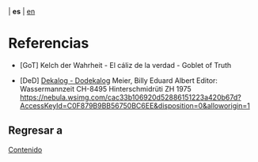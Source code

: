 | **es** | [en](../english/references.md)

#  Referencias

<a name="GoT"></a>
- [GoT] Kelch der Wahrheit - El cáliz de la verdad - Goblet of Truth

<a name="DeD"></a>
- [DeD] [Dekalog - Dodekalog](https://shop.figu.org/b%C3%BCcher/dekalog-dodekalog?language=en)
  Meier, Billy Eduard Albert
  Editor: Wassermannzeit
  CH-8495 Hinterschmidrüti ZH
  1975
  https://nebula.wsimg.com/cac33b106920d52886151223a420b67d?AccessKeyId=C0F879B9BB56750BC6EE&disposition=0&alloworigin=1


## Regresar a

[Contenido](./contenido.md)
